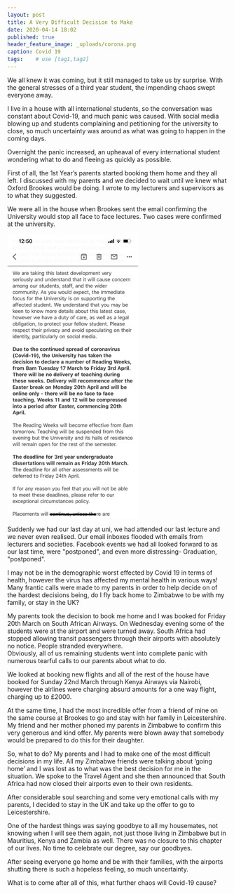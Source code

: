 ```yaml
---
layout: post
title: A Very Difficult Decision to Make
date: 2020-04-14 18:02
published: true
header_feature_image: _uploads/corona.png
caption: Covid 19
tags:    # use [tag1,tag2]
---
```

We all knew it was coming, but it still managed to take us by surprise. With the general stresses of a third year student, the impending chaos swept everyone away.

I live in a house with all international students, so the conversation was constant about Covid-19, and much panic was caused. With social media blowing up and students complaining and petitioning for the university to close, so much uncertainty was around as what was going to happen in the coming days.

Overnight the panic increased, an upheaval of every international student wondering what to do and fleeing as quickly as possible.

First of all, the 1st Year’s parents started booking them home and they all left.
I discussed with my parents and we decided to wait until we knew what Oxford Brookes would be doing.  I wrote to my lecturers and supervisors as to what they suggested.

We were all in the house when Brookes sent the email confirming the University would stop all face to face lectures. Two cases were confirmed at the university.

[![Brookes Email](/_uploads/brookes-email.png)](/_uploads/brookes-email.png)

Suddenly we had our last day at uni, we had attended our last lecture and we never even realised. Our email inboxes flooded with emails from lecturers and societies. Facebook events we had all looked forward to as our last time, were "postponed", and even more distressing- Graduation, "postponed".

I may not be in the demographic worst effected by Covid 19 in terms of health, however the virus has affected my mental health in various ways! Many frantic calls were made to my parents in order to help decide on of the hardest decisions being, do I fly back home to Zimbabwe to be with my family, or stay in the UK?

My parents took the decision to book me home and I was booked for Friday 20th March on South African Airways.  On Wednesday evening some of the students were at the airport and were turned away.  South Africa had stopped allowing transit passengers through their airports with absolutely no notice.  People stranded everywhere.  
Obviously, all of us remaining students went into complete panic with numerous tearful calls to our parents about what to do.  

We looked at booking new flights and all of the rest of the house have booked for Sunday 22nd March through Kenya Airways via Nairobi, however the airlines were charging absurd amounts for a one way flight, charging up to £2000.

At the same time, I had the most incredible offer from a friend of mine on the same course at Brookes to go and stay with her family in Leicestershire. My friend and her mother phoned my parents in Zimbabwe to confirm this very generous and kind offer.  My parents were blown away that somebody would be prepared to do this for their daughter.  

So, what to do?  My parents and I had to make one of the most difficult decisions in my life.  All my Zimbabwe friends were talking about ‘going home’ and I was lost as to what was the best decision for me in the situation.  We spoke to the Travel Agent and she then announced that South Africa had now closed their airports even to their own residents.

After considerable soul searching and some very emotional calls with my parents, I decided to stay in the UK and take up the offer to go to Leicestershire.  

One of the hardest things was saying goodbye to all my housemates, not knowing when I will see them again, not just those living in Zimbabwe but in Mauritius, Kenya and Zambia as well.  There was no closure to this chapter of our lives.  No time to celebrate our degree, say our goodbyes.

After seeing everyone go home and be with their families, with the airports shutting there is such a hopeless feeling, so much uncertainty.

What is to come after all of this, what further chaos will Covid-19 cause?
